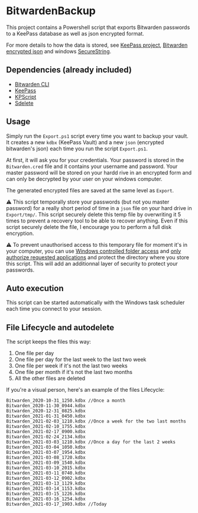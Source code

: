 # BitwardenBackup

This project contains a Powershell script that exports Bitwarden passwords to a KeePass database as well as json encrypted format.

For more details to how the data is stored, see [KeePass project](https://keepass.info/), [Bitwarden encrypted json](https://bitwarden.com/help/article/encrypted-export/) and windows [SecureString](https://docs.microsoft.com/en-us/dotnet/api/system.security.securestring?view=net-5.0#how-secure-is-securestring).

## Dependencies (already included)
* [Bitwarden CLI](https://bitwarden.com/help/article/cli/#download--install)
* [KeePass](https://keepass.info/download.html)
* [KPScript](https://keepass.info/plugins.html)
* [Sdelete](https://docs.microsoft.com/en-us/sysinternals/downloads/sdelete)

## Usage

Simply run the `Export.ps1` script every time you want to backup your vault. It creates a new `kdbx` (KeePass Vault) and a new `json` (encrypted bitwarden's json) each time you run the script `Export.ps1`.

At first, it will ask you for your credentials. Your password is stored in the `Bitwarden.cred` file and it contains your username and password. Your master password will be stored on your hardd rive in an encrypted form and can only be decrypted by your user on your windows computer.

The generated encrypted files are saved at the same level as `Export`.

:warning: This script temporally store your passwords (but not you master password) for a really short period of time in a `json` file on your hard drive in `Export/tmp/`. This script securely delete this temp file by overwriting it 5 times to prevent a recovery tool to be able to recover anything. Even if this script securely delete the file, I encourage you to perform a full disk encryption.

:warning: To prevent unauthorised access to this temporary file for moment it's in your computer, you can use [Windows controlled folder access](https://docs.microsoft.com/en-us/windows/security/threat-protection/microsoft-defender-atp/controlled-folders) and [only authorize requested applications](https://docs.microsoft.com/en-us/windows/security/threat-protection/microsoft-defender-atp/customize-controlled-folders) and protect the directory where you store this script. This will add an additionnal layer of security to protect your passwords.

## Auto execution
This script can be started automatically with the Windows task scheduler each time you connect to your session.

## File Lifecycle and autodelete

The script keeps the files this way:
1. One file per day
2. One file per day for the last week to the last two week
3. One file per week if it's not the last two weeks
4. One file per month if it's not the last two months
5. All the other files are deleted

If you're a visual person, here's an example of the files Lifecycle:
```
Bitwarden_2020-10-31_1250.kdbx //Once a month
Bitwarden_2020-11-30_0944.kdbx
Bitwarden_2020-12-31_0825.kdbx
Bitwarden_2021-01-31_0450.kdbx
Bitwarden_2021-02-03_1210.kdbx //Once a week for the two last months
Bitwarden_2021-02-10_1755.kdbx
Bitwarden_2021-02-17_0900.kdbx
Bitwarden_2021-02-24_2134.kdbx
Bitwarden_2021-03-03_1210.kdbx //Once a day for the last 2 weeks
Bitwarden_2021-03-04_1050.kdbx
Bitwarden_2021-03-07_1954.kdbx
Bitwarden_2021-03-08_1720.kdbx
Bitwarden_2021-03-09_1540.kdbx
Bitwarden_2021-03-10_2015.kdbx
Bitwarden_2021-03-11_0740.kdbx
Bitwarden_2021-03-12_0902.kdbx
Bitwarden_2021-03-13_1129.kdbx
Bitwarden_2021-03-14_1153.kdbx
Bitwarden_2021-03-15_1226.kdbx
Bitwarden_2021-03-16_1254.kdbx
Bitwarden_2021-03-17_1903.kdbx //Today
```
